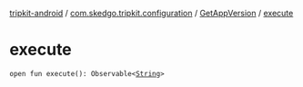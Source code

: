 [tripkit-android](../../index.md) / [com.skedgo.tripkit.configuration](../index.md) / [GetAppVersion](index.md) / [execute](./execute.md)

# execute

`open fun execute(): Observable<`[`String`](https://kotlinlang.org/api/latest/jvm/stdlib/kotlin/-string/index.html)`>`